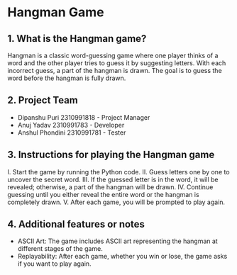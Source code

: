 # Hangman Game

## 1. What is the Hangman game?
Hangman is a classic word-guessing game where one player thinks of a word and the other player tries to guess it by suggesting letters. With each incorrect guess, a part of the hangman is drawn. The goal is to guess the word before the hangman is fully drawn.

## 2. Project Team
- Dipanshu Puri 2310991818 - Project Manager
- Anuj Yadav 2310991783 - Developer
- Anshul Phondini 2310991781 - Tester

## 3. Instructions for playing the Hangman game
I. Start the game by running the Python code.
II. Guess letters one by one to uncover the secret word.
III. If the guessed letter is in the word, it will be revealed; otherwise, a part of the hangman will be drawn.
IV. Continue guessing until you either reveal the entire word or the hangman is completely drawn.
V. After each game, you will be prompted to play again.

## 4. Additional features or notes
- ASCII Art: The game includes ASCII art representing the hangman at different stages of the game.
- Replayability: After each game, whether you win or lose, the game asks if you want to play again.
